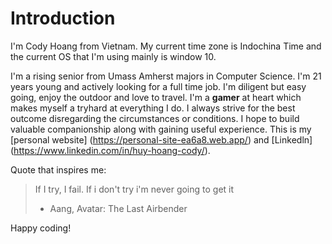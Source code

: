 # Introduction

I'm Cody Hoang from Vietnam. My current time zone is Indochina Time and the current OS that I'm using mainly is window 10.

I'm a rising senior from Umass Amherst majors in Computer Science. I'm 21 years young and actively looking for a full time job. I'm diligent but easy going, enjoy the outdoor
and love to travel. I'm a **gamer** at heart which makes myself a tryhard at everything I do. I always strive for the best outcome disregarding the circumstances or conditions.
I hope to build valuable companionship along with gaining useful experience. This is my [personal website] (https://personal-site-ea6a8.web.app/) and [Linkedln] (https://www.linkedin.com/in/huy-hoang-cody/).

Quote that inspires me:
> If I try, I fail. If i don't try i'm never going to get it 
>- Aang, Avatar: The Last Airbender

Happy coding!

